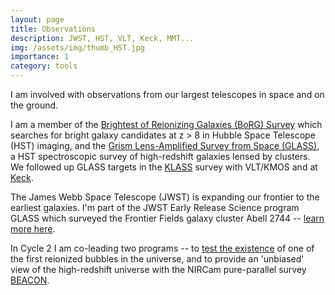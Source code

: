 ```yaml
---
layout: page
title: Observations
description: JWST, HST, VLT, Keck, MMT...
img: /assets/img/thumb_HST.jpg
importance: 1
category: tools
---
```


I am involved with observations from our largest telescopes in space and on the ground.

I am a member of the [Brightest of Reionizing Galaxies (BoRG) Survey](http://borg.astro.ucla.edu/) which searches for bright galaxy candidates at z > 8 in Hubble Space Telescope (HST) imaging, and the [Grism Lens-Amplified Survey from Space (GLASS)](http://glass.astro.ucla.edu/), a HST spectroscopic survey of high-redshift galaxies lensed by clusters. We followed up GLASS targets in the [KLASS](https://ui.adsabs.harvard.edu/abs/2019Msngr.176...33F/abstract) survey with VLT/KMOS and at [Keck](https://ui.adsabs.harvard.edu/abs/2019ApJ...878...12H/abstract).

The James Webb Space Telescope (JWST) is expanding our frontier to the earliest galaxies. I'm part of the JWST Early Release Science program GLASS which surveyed the Frontier Fields galaxy cluster Abell 2744 -- [learn more here](http://glass.astro.ucla.edu/ers/). 

In Cycle 2 I am co-leading two programs -- to [test the existence](https://www.stsci.edu/jwst/science-execution/program-information?id=4287) of one of the first reionized bubbles in the universe, and to provide an 'unbiased' view of the high-redshift universe with the NIRCam pure-parallel survey [BEACON](https://beacon-jwst.github.io/).
